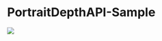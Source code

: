 # PortraitDepthAPI-Sample

[![](https://img.youtube.com/vi/bJUcgeUEC1s/0.jpg)](https://www.youtube.com/watch?v=bJUcgeUEC1s)

